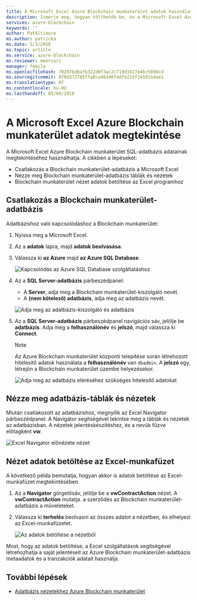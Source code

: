 ```yaml
---
title: A Microsoft Excel Azure Blockchain munkaterület adatok használata
description: Ismerje meg, hogyan tölthetők be, és a Microsoft Excel Azure Blockchain munkaterület SQL-adatbázis adatainak megtekintéséhez.
services: azure-blockchain
keywords: ''
author: PatAltimore
ms.author: patricka
ms.date: 5/3/2018
ms.topic: article
ms.service: azure-blockchain
ms.reviewer: mmercuri
manager: femila
ms.openlocfilehash: 70297bd0af6322d0f3ac2c719d1827e4bc5898cd
ms.sourcegitcommit: 870d372785ffa8ca46346f4dfe215f245931dae1
ms.translationtype: HT
ms.contentlocale: hu-HU
ms.lasthandoff: 05/08/2018
---
```

# <a name="view-azure-blockchain-workbench-data-with-microsoft-excel"></a>A Microsoft Excel Azure Blockchain munkaterület adatok megtekintése

A Microsoft Excel Azure Blockchain munkaterület SQL-adatbázis adatainak megtekintéséhez használhatja. A cikkben a lépéseket:

* Csatlakozás a Blockchain munkaterület-adatbázis a Microsoft Excel
* Nézze meg Blockchain munkaterület-adatbázis táblák és nézetek
* Blockchain munkaterület nézet adatok betöltése az Excel programhoz

## <a name="connect-to-the-blockchain-workbench-database"></a>Csatlakozás a Blockchain munkaterület-adatbázis

Adatbázishoz való kapcsolódáshoz a Blockchain munkaterület:

1. Nyissa meg a Microsoft Excel.
2. Az a **adatok** lapra, majd **adatok beolvasása**.
3. Válassza ki **az Azure** majd **az Azure SQL Database**.

   ![Kapcsolódás az Azure SQL Database szolgáltatáshoz](media/blockchain-workbench-data-excel/connect-sql-db.png)

4. Az a **SQL Server-adatbázis** párbeszédpanel:

    * A **Server**, adja meg a Blockchain munkaterület-kiszolgáló nevét.
    * A **(nem kötelező) adatbázis**, adja meg az adatbázis nevét.

   ![Adja meg az adatbázis-kiszolgáló és adatbázis](media/blockchain-workbench-data-excel/provide-server-db.png)

5. Az a **SQL Server-adatbázis** párbeszédpanel navigációs sáv, jelölje be **adatbázis**. Adja meg a **felhasználónév** és **jelszó**, majd válassza ki **Connect**.

    > [!NOTE]
    > Az Azure Blockchain munkaterület központi telepítése során létrehozott hitelesítő adatok használata a **felhasználónév** van `dbadmin`. A **jelszó** egy, létrejön a Blockchain munkaterület üzembe helyezésekor.
    
   ![Adja meg az adatbázis eléréséhez szükséges hitelesítő adatokat](media/blockchain-workbench-data-excel/provide-credentials.png)

## <a name="look-at-database-tables-and-views"></a>Nézze meg adatbázis-táblák és nézetek

Miután csatlakozott az adatbázishoz, megnyílik az Excel Navigator párbeszédpanel. A Navigátor segítségével tekintse meg a táblák és nézetek az adatbázisban. A nézetek jelentéskészítéshez, és a nevük fűzve előtagként **vw**.

   ![Excel Navigator előnézete nézet](media/blockchain-workbench-data-excel/excel-navigator.png)

## <a name="load-view-data-into-an-excel-workbook"></a>Nézet adatok betöltése az Excel-munkafüzet

A következő példa bemutatja, hogyan akkor is adatok betöltése az Excel-munkafüzet megtekintésében.

1. Az a **Navigator** görgetősáv, jelölje be a **vwContractAction** nézet. A **vwContractAction** mutatja. a szerződés az Blockchain munkaterület-adatbázis a műveleteket.
2. Válassza ki **terhelés** beolvasni az összes adatot a nézetben, és elhelyezi az Excel-munkafüzetet.

   ![Az adatok betöltése a nézetből](media/blockchain-workbench-data-excel/view-data.png)

Most, hogy az adatok betöltése, a Excel szolgáltatások segítségével létrehozhatja a saját jelentéseit az Azure Blockchain munkaterület-adatbázis metaadatok és a tranzakciók adatait használja.

## <a name="next-steps"></a>További lépések

* [Adatbázis nézetekhez Azure Blockchain munkaterület](blockchain-workbench-database-views.md)